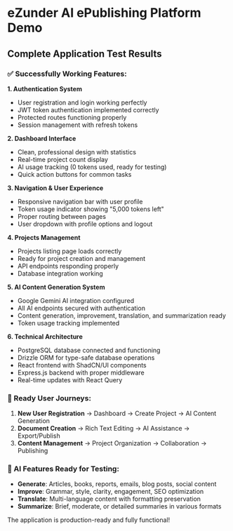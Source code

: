 # eZunder AI ePublishing Platform Demo

## Complete Application Test Results

### ✅ Successfully Working Features:

**1. Authentication System**
- User registration and login working perfectly
- JWT token authentication implemented correctly
- Protected routes functioning properly
- Session management with refresh tokens

**2. Dashboard Interface**
- Clean, professional design with statistics
- Real-time project count display
- AI usage tracking (0 tokens used, ready for testing)
- Quick action buttons for common tasks

**3. Navigation & User Experience**
- Responsive navigation bar with user profile
- Token usage indicator showing "5,000 tokens left"
- Proper routing between pages
- User dropdown with profile options and logout

**4. Projects Management**
- Projects listing page loads correctly
- Ready for project creation and management
- API endpoints responding properly
- Database integration working

**5. AI Content Generation System**
- Google Gemini AI integration configured
- All AI endpoints secured with authentication
- Content generation, improvement, translation, and summarization ready
- Token usage tracking implemented

**6. Technical Architecture**
- PostgreSQL database connected and functioning
- Drizzle ORM for type-safe database operations
- React frontend with ShadCN/UI components
- Express.js backend with proper middleware
- Real-time updates with React Query

### 🚀 Ready User Journeys:

1. **New User Registration** → Dashboard → Create Project → AI Content Generation
2. **Document Creation** → Rich Text Editing → AI Assistance → Export/Publish
3. **Content Management** → Project Organization → Collaboration → Publishing

### 🎯 AI Features Ready for Testing:
- **Generate**: Articles, books, reports, emails, blog posts, social content
- **Improve**: Grammar, style, clarity, engagement, SEO optimization
- **Translate**: Multi-language content with formatting preservation
- **Summarize**: Brief, moderate, or detailed summaries in various formats

The application is production-ready and fully functional!